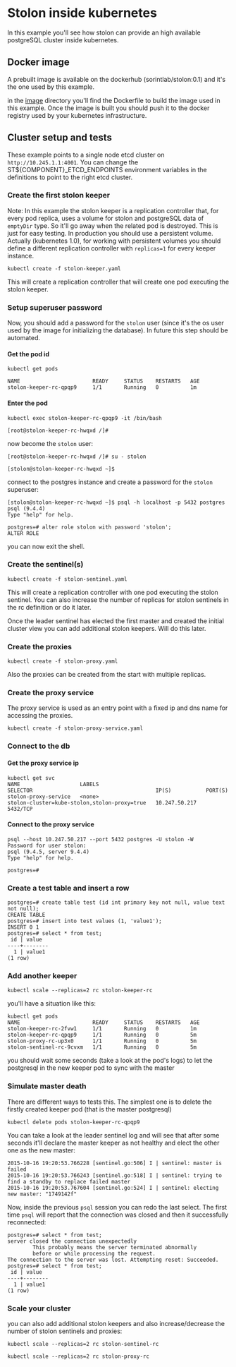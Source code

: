 # Stolon inside kubernetes

In this example you'll see how stolon can provide an high available postgreSQL cluster inside kubernetes.


## Docker image
A prebuilt image is available on the dockerhub (sorintlab/stolon:0.1) and it's the one used by this example.

in the [image](examples/kubernetes/image/docker) directory you'll find the Dockerfile to build the image used in this example. Once the image is built you should push it to the docker registry used by your kubernetes infrastructure.


## Cluster setup and tests

These example points to a single node etcd cluster on `http://10.245.1.1:4001`. You can change the ST${COMPONENT}_ETCD_ENDPOINTS environment variables in the definitions to point to the right etcd cluster.

### Create the first stolon keeper
Note: In this example the stolon keeper is a replication controller that, for every pod replica, uses a volume for stolon and postgreSQL data of `emptyDir` type. So it'll go away when the related pod is destroyed. This is just for easy testing. In production you should use a persistent volume. Actually (kubernetes 1.0), for working with persistent volumes you should define a different replication controller with `replicas=1` for every keeper instance.


```
kubectl create -f stolon-keeper.yaml
```

This will create a replication controller that will create one pod executing the stolon keeper.


### Setup superuser password

Now, you should add a password for the `stolon` user (since it's the os user used by the image for initializing the database). In future this step should be automated.

#### Get the pod id
```
kubectl get pods

NAME                       READY     STATUS    RESTARTS   AGE
stolon-keeper-rc-qpqp9     1/1       Running   0          1m
```

#### Enter the pod

```
kubectl exec stolon-keeper-rc-qpqp9 -it /bin/bash

[root@stolon-keeper-rc-hwqxd /]#
```

now become the `stolon` user:
```
[root@stolon-keeper-rc-hwqxd /]# su - stolon

[stolon@stolon-keeper-rc-hwqxd ~]$
```

connect to the postgres instance and create a password for the `stolon` superuser:

```
[stolon@stolon-keeper-rc-hwqxd ~]$ psql -h localhost -p 5432 postgres
psql (9.4.4)
Type "help" for help.

postgres=# alter role stolon with password 'stolon';
ALTER ROLE
```
you can now exit the shell.

### Create the sentinel(s)

```
kubectl create -f stolon-sentinel.yaml
```

This will create a replication controller with one pod executing the stolon sentinel. You can also increase the number of replicas for stolon sentinels in the rc definition or do it later.

Once the leader sentinel has elected the first master and created the initial cluster view you can add additional stolon keepers. Will do this later.

### Create the proxies

```
kubectl create -f stolon-proxy.yaml
```
Also the proxies can be created from the start with multiple replicas.

### Create the proxy service

The proxy service is used as an entry point with a fixed ip and dns name for accessing the proxies.

```
kubectl create -f stolon-proxy-service.yaml
```

### Connect to the db

#### Get the proxy service ip

```
kubectl get svc
NAME                   LABELS                                    SELECTOR                                       IP(S)           PORT(S)
stolon-proxy-service   <none>                                    stolon-cluster=kube-stolon,stolon-proxy=true   10.247.50.217   5432/TCP
```

#### Connect to the proxy service

```
psql --host 10.247.50.217 --port 5432 postgres -U stolon -W
Password for user stolon:
psql (9.4.5, server 9.4.4)
Type "help" for help.

postgres=#
```

### Create a test table and insert a row

```
postgres=# create table test (id int primary key not null, value text not null);
CREATE TABLE
postgres=# insert into test values (1, 'value1');
INSERT 0 1
postgres=# select * from test;
 id | value
----+--------
  1 | value1
(1 row)
```

### Add another keeper

```
kubectl scale --replicas=2 rc stolon-keeper-rc
```

you'll have a situation like this:

```
kubectl get pods
NAME                       READY     STATUS    RESTARTS   AGE
stolon-keeper-rc-2fvw1     1/1       Running   0          1m
stolon-keeper-rc-qpqp9     1/1       Running   0          5m
stolon-proxy-rc-up3x0      1/1       Running   0          5m
stolon-sentinel-rc-9cvxm   1/1       Running   0          5m
```

you should wait some seconds (take a look at the pod's logs) to let the postgresql in the new keeper pod to sync with the master

### Simulate master death
There are different ways to tests this. The simplest one is to delete the firstly created keeper pod (that is the master postgresql)

```
kubectl delete pods stolon-keeper-rc-qpqp9
```

You can take a look at the leader sentinel log and will see that after some seconds it'll declare the master keeper as not healthy and elect the other one as the new master:
```
2015-10-16 19:20:53.766228 [sentinel.go:506] I | sentinel: master is failed
2015-10-16 19:20:53.766243 [sentinel.go:518] I | sentinel: trying to find a standby to replace failed master
2015-10-16 19:20:53.767604 [sentinel.go:524] I | sentinel: electing new master: "1749142f"
```

Now, inside the previous `psql` session you can redo the last select. The first time `psql` will report that the connection was closed and then it successfully reconnected:

```
postgres=# select * from test;
server closed the connection unexpectedly
        This probably means the server terminated abnormally
        before or while processing the request.
The connection to the server was lost. Attempting reset: Succeeded.
postgres=# select * from test;
 id | value
----+--------
  1 | value1
(1 row)
```


### Scale your cluster

you can also add additional stolon keepers and also increase/decrease the number of stolon sentinels and proxies:

```
kubectl scale --replicas=2 rc stolon-sentinel-rc
```

```
kubectl scale --replicas=2 rc stolon-proxy-rc
```
